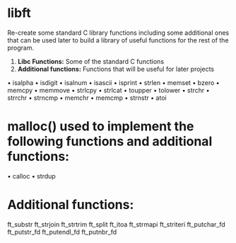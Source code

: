 # libft
Re-create some standard C library functions including some additional ones that can be used later to build a library of useful functions for the rest of the program.

1.  **Libc Functions:** Some of the standard C functions
2.  **Additional functions:** Functions that will be useful for later projects

• isalpha
• isdigit
• isalnum
• isascii
• isprint
• strlen
• memset
• bzero
• memcpy
• memmove
• strlcpy
• strlcat
• toupper
• tolower
• strchr
• strrchr
• strncmp
• memchr
• memcmp
• strnstr
• atoi
# malloc() used to implement the following functions and additional functions:
• calloc
• strdup
# Additional functions:
ft_substr
ft_strjoin
ft_strtrim
ft_split
ft_itoa
ft_strmapi
ft_striteri
ft_putchar_fd
ft_putstr_fd
ft_putendl_fd
ft_putnbr_fd
